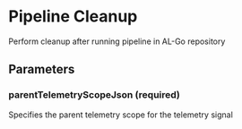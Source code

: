 # Pipeline Cleanup
Perform cleanup after running pipeline in AL-Go repository
## Parameters
### parentTelemetryScopeJson (required)
Specifies the parent telemetry scope for the telemetry signal
